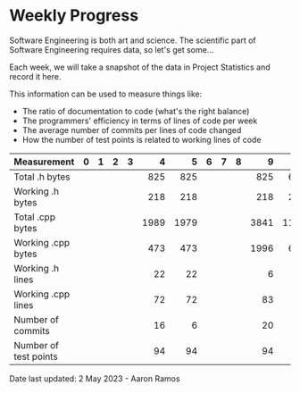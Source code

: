 Weekly Progress
===============

Software Engineering is both art and science.  The scientific part of Software
Engineering requires data, so let's get some...

Each week, we will take a snapshot of the data in Project Statistics
and record it here.

This information can be used to measure things like:
- The ratio of documentation to code (what's the right balance)
- The programmers' efficiency in terms of lines of code per week
- The average number of commits per lines of code changed
- How the number of test points is related to working lines of code

| Measurement           | 0 | 1 | 2 | 3 |    4 |    5 | 6 | 7 | 8 |     9 |     A |     B | C | D |     E |     F |
|-----------------------|--:|--:|--:|--:|-----:|-----:|--:|--:|--:|------:|------:|------:|--:|--:|------:|------:|
| Total .h bytes        |   |   |   |   |  825 |  825 |   |   |   |   825 |  6368 | 11969 |   |   | 19511 | 29766 |
| Working .h bytes      |   |   |   |   |  218 |  218 |   |   |   |   218 |  2080 |  4465 |   |   |  6423 |  9578 |
| Total .cpp bytes      |   |   |   |   | 1989 | 1979 |   |   |   |  3841 | 11546 | 13820 |   |   | 26723 | 45416 |
| Working .cpp bytes    |   |   |   |   |  473 |  473 |   |   |   |  1996 |  6404 |  7446 |   |   | 13763 | 22440 |
| Working .h lines      |   |   |   |   |   22 |   22 |   |   |   |     6 |    86 |   185 |   |   |   254 |   352 |
| Working .cpp lines    |   |   |   |   |   72 |   72 |   |   |   |    83 |   248 |   311 |   |   |   594 |   890 |
| Number of commits     |   |   |   |   |   16 |    6 |   |   |   |    20 |    52 |    69 |   |   |    99 |   151 |
| Number of test points |   |   |   |   |   94 |   94 |   |   |   |    94 |   141 |   147 |   |   |   169 |   475 |

Date last updated:  2 May 2023 - Aaron Ramos